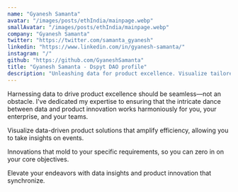 ```yaml
---
name: "Gyanesh Samanta"
avatar: "/images/posts/ethIndia/mainpage.webp"
smallAvatar: "/images/posts/ethIndia/mainpage.webp"
company: "Gyanesh Samanta"
twitter: "https://twitter.com/samanta_gyanesh"
linkedin: "https://www.linkedin.com/in/gyanesh-samanta/"
instagram: "/"
github: "https://github.com/GyaneshSamanta"
title: "Gyanesh Samanta - Dspyt DAO profile"
description: "Unleashing data for product excellence. Visualize tailored solutions, elevate with synchronized insights, and drive innovation."
---
```


Harnessing data to drive product excellence should be seamless—not an obstacle. I've dedicated my expertise to ensuring that the intricate dance between data and product innovation works harmoniously for you, your enterprise, and your teams.

Visualize data-driven product solutions that amplify efficiency, allowing you to take insights on events.

Innovations that mold to your specific requirements, so you can zero in on your core objectives.

Elevate your endeavors with data insights and product innovation that synchronize.
